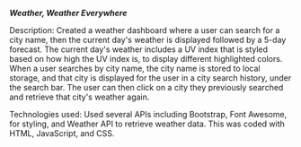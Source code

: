 **_Weather, Weather Everywhere_**

Description:
Created a weather dashboard where a user can search for a city name, then the current day's weather is displayed followed by a 5-day forecast. The current day's weather includes a UV index that is styled based on how high the UV index is, to display different highlighted colors. When a user searches by city name, the city name is stored to local storage, and that city is displayed for the user in a city search history, under the search bar. The user can then click on a city they previously searched and retrieve that city's weather again.

Technologies used:
Used several APIs including Bootstrap, Font Awesome, for styling, and Weather API to retrieve weather data. This was coded with HTML, JavaScript, and CSS.
